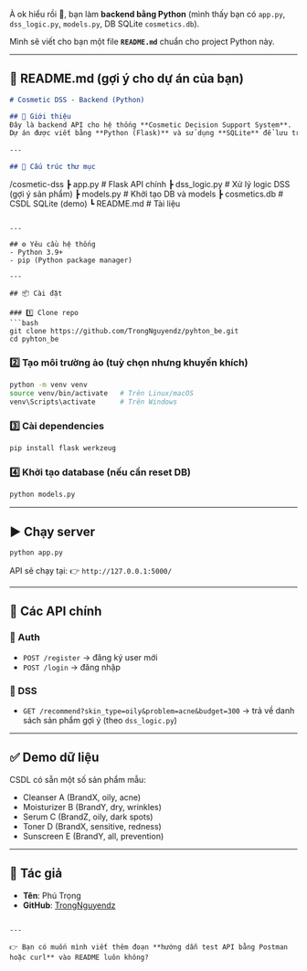 À ok hiểu rồi 🙌, bạn làm **backend bằng Python** (mình thấy bạn có `app.py`, `dss_logic.py`, `models.py`, DB SQLite `cosmetics.db`).

Mình sẽ viết cho bạn một file **`README.md`** chuẩn cho project Python này.

---

## 📄 README.md (gợi ý cho dự án của bạn)

```markdown
# Cosmetic DSS - Backend (Python)

## 🚀 Giới thiệu
Đây là backend API cho hệ thống **Cosmetic Decision Support System**.  
Dự án được viết bằng **Python (Flask)** và sử dụng **SQLite** để lưu trữ dữ liệu.
 
---

## 📂 Cấu trúc thư mục
```

/cosmetic-dss
┣ app.py          # Flask API chính
┣ dss\_logic.py    # Xử lý logic DSS (gợi ý sản phẩm)
┣ models.py       # Khởi tạo DB và models
┣ cosmetics.db    # CSDL SQLite (demo)
┗ README.md       # Tài liệu

````

---

## ⚙️ Yêu cầu hệ thống
- Python 3.9+  
- pip (Python package manager)  

---

## 📦 Cài đặt

### 1️⃣ Clone repo
```bash
git clone https://github.com/TrongNguyendz/pyhton_be.git
cd pyhton_be
````

### 2️⃣ Tạo môi trường ảo (tuỳ chọn nhưng khuyến khích)

```bash
python -m venv venv
source venv/bin/activate   # Trên Linux/macOS
venv\Scripts\activate      # Trên Windows
```

### 3️⃣ Cài dependencies

```bash
pip install flask werkzeug
```

### 4️⃣ Khởi tạo database (nếu cần reset DB)

```bash
python models.py
```

---

## ▶️ Chạy server

```bash
python app.py
```

API sẽ chạy tại:
👉 `http://127.0.0.1:5000/`

---

## 📌 Các API chính

### 🔹 Auth

* `POST /register` → đăng ký user mới
* `POST /login` → đăng nhập

### 🔹 DSS

* `GET /recommend?skin_type=oily&problem=acne&budget=300`
  → trả về danh sách sản phẩm gợi ý (theo `dss_logic.py`)

---

## ✅ Demo dữ liệu

CSDL có sẵn một số sản phẩm mẫu:

* Cleanser A (BrandX, oily, acne)
* Moisturizer B (BrandY, dry, wrinkles)
* Serum C (BrandZ, oily, dark spots)
* Toner D (BrandX, sensitive, redness)
* Sunscreen E (BrandY, all, prevention)

---

## 👤 Tác giả

* **Tên**: Phú Trọng
* **GitHub**: [TrongNguyendz](https://github.com/TrongNguyendz)

```

---

👉 Bạn có muốn mình viết thêm đoạn **hướng dẫn test API bằng Postman hoặc curl** vào README luôn không?
```

